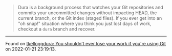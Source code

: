 > Dura is a background process that watches your Git repositories and commits your uncommitted changes without impacting HEAD, the current branch, or the Git index (staged files). If you ever get into an "oh snap!" situation where you think you just lost days of work, checkout a `dura` branch and recover.

---
Found on [tkelloggdura: You shouldn't ever lose your work if you're using Git](https://github.com/tkellogg/dura) on 2022-01-21 23:19:13.